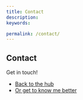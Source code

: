 ```yaml
---
title: Contact
description:
keywords:

permalink: /contact/
---
```


## Contact

Get in touch!

<form>
  <!-- Form stuff -->
</form>

- [Back to the hub](/index)
- [Or get to know me better](/about/)